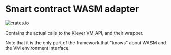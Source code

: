 # Smart contract WASM adapter

[![crates.io](https://img.shields.io/crates/v/klever-sc-wasm-adapter.svg)](https://crates.io/crates/klever-sc-wasm-adapter)

Contains the actual calls to the Klever VM API, and their wrapper.

Note that it is the only part of the framework that "knows" about WASM and the VM environment interface.
